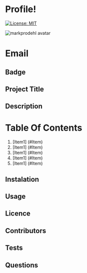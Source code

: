 # Profile!

[![License: MIT](https://img.shields.io/badge/License-MIT-blue.svg)](https://github.com/ramonpbarros/readme-generator)


![markprodehl avatar](https://avatars2.githubusercontent.com/u/31394631?v=4)

# Email

## Badge

## Project Title


## Description


# Table Of Contents
1. [Item1] (#Item)
2. [Item1] (#Item)
3. [Item1] (#Item)
4. [Item1] (#Item)
5. [Item1] (#Item)

## Instalation


## Usage


## Licence


## Contributors


## Tests


## Questions 